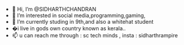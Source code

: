 - 👋 Hi, I’m @SIDHARTHCHANDRAN
- 👀 I’m interested in social media,programming,gaming,
- 🌱 I’m currently studing in 9th,and also a whitehat student
- �i live in gods own country known as kerala..
- 📫 u can reach me through : sc tech minds , insta : sidharthrampire

<!---
SIDHARTHCHANDRAN/SIDHARTHCHANDRAN is a ✨ special ✨ repository because its `README.md` (this file) appears on your GitHub profile.
You can click the Preview link to take a look at your changes.
--->
